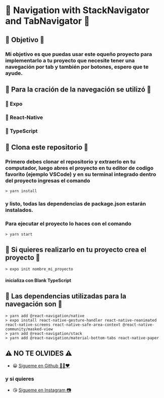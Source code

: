 # 🚢 Navigation with StackNavigator and TabNavigator 🚢


## 🏁 Objetivo 🏁
### Mi objetivo es que puedas usar este oqueño proyecto para implementarlo a tu proyecto que necesite tener una navegación por tab y también por botones, espero que te ayude.

## 👷 Para la cración de la navegación se utilizó 👷
### 🔧 Expo
### 🔧 React-Native
### 🔧 TypeScript

## 🕺 Clona este repositorio 🕺
### Primero debes clonar el repositorio y extraerlo en tu computador, luego abres el proyecto en tu editor de codigo favorito (ejemplo VSCode) y en su terminal integrado dentro del proyecto ingresas el comando
	> yarn install
### y listo, todas las dependencias de package.json estarán instalados.
### Para ejecutar el proyecto lo haces con el comando
	> yarn start

## 🚀 Si quieres realizarlo en tu proyecto crea el proyecto 🚀
	> expo init nombre_mi_proyecto
#### inicializa con Blank TypeScript

## 🔧 Las dependencias utilizadas para la navegación son 🔧
	> yarn add @react-navigation/native
	> expo install react-native-gesture-handler react-native-reanimated react-native-screens react-native-safe-area-context @react-native-community/masked-view
	> yarn add @react-navigation/stack
	> yarn add @react-navigation/material-bottom-tabs react-native-paper
  
## ⚠️ NO TE OLVIDES ⚠️

- 😀 [Sigueme en Github 🙋‍♂️❤️](https://github.com/LeandroGCruzP)

### y si quieres

- 😘 [Sigueme en Instagram 📷](https://www.instagram.com/lea_gcruz/)
